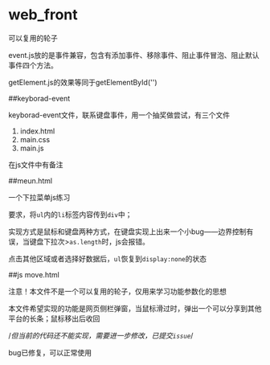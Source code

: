 # web_front
可以复用的轮子

event.js放的是事件兼容，包含有添加事件、移除事件、阻止事件冒泡、阻止默认事件四个方法。


getElement.js的效果等同于getElementById('')

##keyborad-event

keyborad-event文件，联系键盘事件，用一个抽奖做尝试，有三个文件

1. index.html
2. main.css
3. main.js

在js文件中有备注

##meun.html

一个下拉菜单js练习

要求，将`ul`内的`li`标签内容传到`div`中；

实现方式是鼠标和键盘两种方式，在键盘实现上出来一个小bug——边界控制有误，当键盘下拉次>`as.length`时，js会报错。

点击其他区域或者选择好数据后，`ul`恢复到`display:none`的状态

##js move.html

注意！本文件不是一个可以复用的轮子，仅用来学习功能参数化的思想

本文件希望实现的功能是网页侧栏弹窗，当鼠标滑过时，弹出一个可以分享到其他平台的长条；鼠标移出后收回

/*但当前的代码还不能实现，需要进一步修改，已提交`issue`*/

bug已修复，可以正常使用


